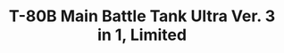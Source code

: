 ---
layout: product
title: "T-80B Main Battle Tank Ultra Ver. 3 in 1, Limited"
price: "2300" 
desc: "Maketa"
img_path: "/assets/img/UA72041.webp"
brand: "N/A"
available: false
special_offer: false
new: false
soon: false
cat: "010000"
subcat: "013300"
subsubcat: "0N/A"
sifra: "UA72041"
popular: false
spec: false
---